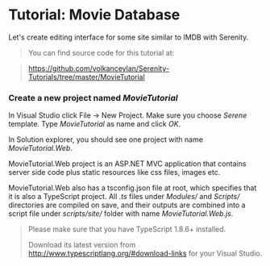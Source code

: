 
# Tutorial: Movie Database

Let's create editing interface for some site similar to IMDB with Serenity.

> You can find source code for this tutorial at: 

> https://github.com/volkanceylan/Serenity-Tutorials/tree/master/MovieTutorial



### Create a new project named *MovieTutorial*

In Visual Studio click File -> New Project. Make sure you choose *Serene* template. Type *MovieTutorial* as name and click *OK*.

In Solution explorer, you should see one project with name *MovieTutorial.Web*.

MovieTutorial.Web project is an ASP.NET MVC application that contains server side code plus static resources like css files, images etc. 

MovieTutorial.Web also has a tsconfig.json file at root, which specifies that it is also a TypeScript project. All *.ts* files under *Modules/* and *Scripts/* directories are compiled on save, and their outputs are combined into a script file under *scripts/site/* folder with name *MovieTutorial.Web.js*.

> Please make sure that you have TypeScript 1.8.6+ installed. 
> 
> Download its latest version from http://www.typescriptlang.org/#download-links for your Visual Studio.
